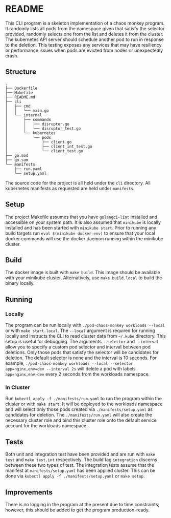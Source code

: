 # README

This CLI program is a skeleton implementation of a chaos monkey program. 
It randomly lists all pods from the namespace given that satisfy the selector provided, randomly selects one from the 
list and deletes it from the cluster.
The kubernetes API server should schedule another pod to run in response to the deletion.
This testing exposes any services that may have resiliency or performance issues when pods are evicted from nodes or
unexpectedly crash.

## Structure

```
.
├── Dockerfile
├── Makefile
├── README.md
├── cli
│   ├── cmd
│   │   └── main.go
│   └── internal
│       ├── commands
│       │   ├── disruptor.go
│       │   └── disruptor_test.go
│       └── kubernetes
│           └── pods
│               ├── client.go
│               ├── client_int_test.go
│               └── client_test.go
├── go.mod
├── go.sum
└── manifests
    ├── run.yaml
    └── setup.yaml
```

The source code for the project is all held under the `cli` directory. 
All kubernetes manifests as requested are held under `manifests`.

## Setup

The project Makefile assumes that you have `golangci-lint` installed and accessible on your system path.
It is also assumed that `minikube` is locally installed and has been started with `minikube start`.
Prior to running any build targets run `eval $(minikube docker-env)` to ensure that your local docker commands will use
the docker daemon running within the minikube cluster.


## Build

The docker image is built with `make build`. 
This image should be available with your minikube cluster.
Alternatively, use `make build.local` to build the binary locally. 

## Running

### Locally

The program can be run locally with `./pod-chaos-monkey workloads --local` or with `make start.local`.
The `--local` argument is required for running locally and instructs the CLI to read cluster data from `~/.kube` directory.
This setup is useful for debugging.
The arguments `--selector` and `--interval` allow you to specify a custom pod selector and interval between pod deletions.
Only those pods that satisfy the selector will be candidates for deletion.
The default selector is none and the interval is 10 seconds. 
For example, `./pod-chaos-monkey workloads --local --selector app=nginx,env=dev --interval 2s` will delete a pod with 
labels `app=nginx,env-dev` every 2 seconds from the workloads namespace.

### In Cluster

Run `kubectl apply -f ./manifests/run.yaml` to run the program within the cluster or with `make start`.
It will be deployed to the workloads namespace and will select only those pods created via `./manifests/setup.yaml` as 
candidates for deletion.
The `./manifests/run.yaml` will also create the necessary cluster role and bind this cluster role onto the default 
service account for the workloads namespace.

## Tests

Both unit and integration test have been provided and are run with `make test` and `make test.int` respectively. 
The build tag `integration` discerns between these two types of test. 
The integration tests assume that the manifest at `manifests/setup.yaml` has been applied cluster. 
This can be done via `kubectl apply -f ./manifests/setup.yaml` or `make setup`.

## Improvements

There is no logging in the program at the present due to time constraints; however, this should be added to get the 
program production-ready.